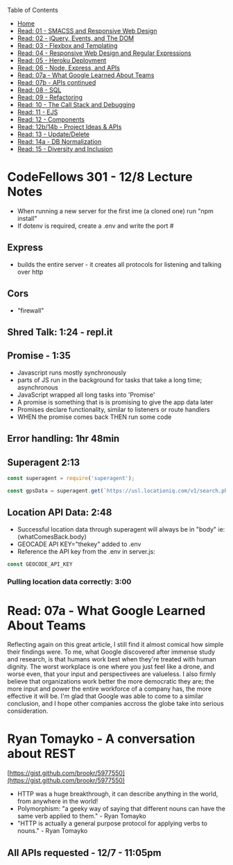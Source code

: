 Table of Contents
* [Home](https://nickmagruder.github.io/reading-notes/)
* [Read: 01 - SMACSS and Responsive Web Design](read_301-01.md)
* [Read: 02 - jQuery, Events, and The DOM](read_301-02.md)
* [Read: 03 - Flexbox and Templating](read_301-03.md)
* [Read: 04 - Responsive Web Design and Regular Expressions](read_301-04.md)
* [Read: 05 - Heroku Deployment](read_301-05.md)
* [Read: 06 - Node, Express, and APIs](read_301-06.md)
* [Read: 07a - What Google Learned About Teams](read_301-07a.md)
* [Read: 07b - APIs continued](read_301-07b.md)
* [Read: 08 - SQL](read_301-08.md)
* [Read: 09 - Refactoring](read_301-09.md)
* [Read: 10 - The Call Stack and Debugging](read_301-10.md)
* [Read: 11 - EJS](read_301-11.md)
* [Read: 12 - Components](read_301-12.md)
* [Read: 12b/14b - Project Ideas & APIs](read_301-12b.md)
* [Read: 13 - Update/Delete](read_301-13.md)
* [Read: 14a - DB Normalization](read_301-14a.md)
* [Read: 15 - Diversity and Inclusion](read_301-15.md)


# CodeFellows 301 - 12/8 Lecture Notes
* When running a new server for the first ime (a cloned one) run "npm install"
* If dotenv is required, create a .env and write the port #
## Express 
* builds the entire server - it creates all protocols for listening and talking over http
## Cors
* "firewall"

## Shred Talk: 1:24 - repl.it

## Promise - 1:35
* Javascript runs mostly synchronously
* parts of JS run in the background for tasks that take a long time; asynchronous
* JavaScript wrapped all long tasks into 'Promise'
* A promise is something that is is promising to give the app data later
* Promises declare functionality, similar to listeners or route handlers
* WHEN the promise comes back THEN run some code

## Error handling: 1hr 48min

## Superagent 2:13
```javascript
const superagent = require('superagent');
```
```javascript
const gpsData = superagent.get(`https://usl.locationiq.com/v1/search.php?key=${GEOCODE API KEY}&q=las vegas&format=json&limit=1`)
```
## Location API Data: 2:48
* Successful location data through superagent will always be in "body" ie: (whatComesBack.body)
* GEOCADE API KEY="thekey" added to .env
* Reference the API key from the .env in server.js:
```javascript
const GEOCODE_API_KEY
```
### Pulling location data correctly: 3:00



# Read: 07a - What Google Learned About Teams

Reflecting again on this great article, I still find it almost comical how simple their findings were. To me, what Google discovered after immense study and research, is that humans work best when they're treated with human dignity. The worst workplace is one where you just feel like a drone, and worse even, that your input and perspectivees are valueless. I also firmly believe that organizations work better the more democratic they are; the more input and power the entire workforce of a company has, the more effective it will be. I'm glad that Google was able to come to a similar conclusion, and I hope other companies accross the globe take into serious consideration. 

# Ryan Tomayko - A conversation about REST
[https://gist.github.com/brookr/5977550](https://gist.github.com/brookr/5977550)

* HTTP was a huge breakthrough, it can describe anything in the world, from anywhere in the world!
* Polymorphism: "a geeky way of saying that different nouns can have the same verb applied to them." - Ryan Tomayko
* "HTTP is actually a general purpose protocol for applying verbs to nouns."  - Ryan Tomayko

## All APIs requested - 12/7 - 11:05pm
